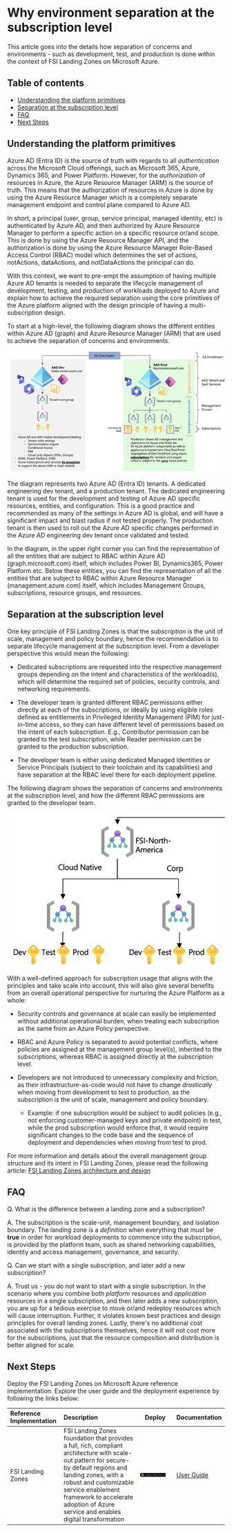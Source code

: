 # Why environment separation at the subscription level

This article goes into the details how separation of concerns and environments - such as development, test, and production is done within the context of FSI Landing Zones on Microsoft Azure. 

## Table of contents

* [Understanding the platform primitives](#understanding-the-platform-primitives)
* [Separation at the subscription level](#separation-at-the-subscription-level)
* [FAQ](#faq)
* [Next Steps](#next-steps)

## Understanding the platform primitives

Azure AD (Entra ID) is the source of truth with regards to all *authentication* across the Microsoft Cloud offerings, such as Microsoft 365, Azure, Dynamics 365, and Power Platform. However, for the *authorization* of resources in Azure, the Azure Resource Manager (ARM) is the source of truth. This means that the authorization of resources in Azure is done by using the Azure Resource Manager which is a completely separate management endpoint and control plane compared to Azure AD.

In short, a principal (user, group, service principal, managed identity, etc) is authenticated by Azure AD, and then authorized by Azure Resource Manager to perform a specific action on a specific resource or/and scope. This is done by using the Azure Resource Manager API, and the authorization is done by using the Azure Resource Manager Role-Based Access Control (RBAC) model which determines the set of actions, notActions, dataActions, and notDataActions the principal can do.

With this context, we want to pre-empt the assumption of having multiple Azure AD tenants is needed to separate the lifecycle management of development, testing, and production of workloads deployed to Azure and explain how to achieve the required separation using the core primitives of the Azure platform aligned with the design principle of having a multi-subscription design.

To start at a high-level, the following diagram shows the different entities within Azure AD (graph) and Azure Resource Manager (ARM) that are used to achieve the separation of concerns and environments.

![AAD and ARM entities](./aadtenants.png)

The diagram represents two Azure AD (Entra ID) tenants. A dedicated engineering dev tenant, and a production tenant. The dedicated engineering tenant is used for the development and testing of Azure AD specific resources, entities, and configuration. This is a good practice and recommended as many of the settings in Azure AD is global, and will have a significant impact and blast radius if not tested properly. The production tenant is then used to roll out the Azure AD specific changes performed in the Azure AD engineering dev tenant once validated and tested.

In the diagram, in the upper right corner you can find the representation of all the entities that are subject to RBAC within Azure AD (graph.microsoft.com) itself, which includes Power BI, Dynamics365, Power Platform etc. Below these entities, you can find the representation of all the entities that are subject to RBAC within Azure Resource Manager (management.azure.com) itself, which includes Management Groups, subscriptions, resource groups, and resources.

## Separation at the subscription level

One key principle of FSI Landing Zones is that the *subscription* is the unit of scale, management and policy boundary, hence the recommendation is to separate lifecycle management at the subscription level. From a developer perspective this would mean the following:

* Dedicated subscriptions are requested into the respective management groups depending on the intent and characteristics of the workload(s), which will determine the required set of policies, security controls, and networking requirements.

* The developer team is granted different RBAC permissions either directly at each of the subscriptions, or ideally by using eligible roles defined as entitlements in Privileged Identity Management (PIM) for just-in-time access, so they can have different level of permissions based on the intent of each subscription. E.g., Contributor permission can be granted to the test subscription, while Reader permission can be granted to the production subscription.

* The developer team is either using dedicated Managed Identities or Service Principals (subject to their toolchain and its capabilities) and have separation at the RBAC level there for each deployment pipeline.

The following diagram shows the separation of concerns and environments at the subscription level, and how the different RBAC permissions are granted to the developer team.

![Separated subscriptions](./environments.png)

With a well-defined approach for subscription usage that aligns with the principles and take scale into account, this will also give several benefits from an overall operational perspective for nurturing the Azure Platform as a whole:

* Security controls and governance at scale can easily be implemented without additional operational burden, when treating each subscription as the same from an Azure Policy perspective.

* RBAC and Azure Policy is separated to avoid potential conflicts, where policies are assigned at the management group level(s), inherited to the subscriptions, whereas RBAC is assigned directly at the subscription level.

* Developers are not introduced to unnecessary complexity and friction, as their infrastructure-as-code would not have to change *drastically* when moving from development to test to production, as the subscription is the unit of scale, management and policy boundary.
    * Example: if one subscription would be subject to audit policies (e.g., not enforcing customer-managed keys and private endpoint) in test, while the prod subscription would enforce that, it would require significant changes to the code base and the sequence of deployment and dependencies when moving from test to prod.

For more information and details about the overall management group structure and its intent in FSI Landing Zones, please read the following article: [FSI Landing Zones architecture and design](./architectureAndDesign.md)

## FAQ

Q. What is the difference between a landing zone and a subscription?

A. The subscription is the scale-unit, management boundary, and isolation boundary. The landing zone is a *definition* when everything that must be **true** in order for workload deployments to commence into the subscription, is provided by the platform team, such as shared networking capabilities, identity and access management, governance, and security.

Q. Can we start with a single subscription, and later add a new subscription?

A. Trust us - you do not want to start with a single subscription. In the scenario where you combine both *platform* resources and *application* resources in a single subscription, and then later adds a new subscription, you are up for a tedious exercise to move or/and redeploy resources which will cause interruption. Further, it violates known best practices and design principles for overall landing zones. Lastly, there's no additional cost associated with the subscriptions themselves, hence it will not cost more for the subscriptions, just that the resource composition and distribution is better aligned for scale.

## Next Steps

Deploy the FSI Landing Zones on Microsoft Azure reference implementation. Explore the user guide and the deployment experience by following the links below:

| Reference Implementation | Description | Deploy | Documentation
|:----------------------|:------------|--------|--------------|
| FSI Landing Zones | FSI Landing Zones foundation that provides a full, rich, compliant architecture with scale-out pattern for secure-by default regions and landing zones, with a robust and customizable service enablement framework to accelerate adoption of Azure service and enables digital transformation |[![Deploy To Microsoft Cloud](../../docs/deploytomicrosoftcloud.svg)](https://aka.ms/fsilz) | [User Guide](../referenceImplementation/readme.md)

